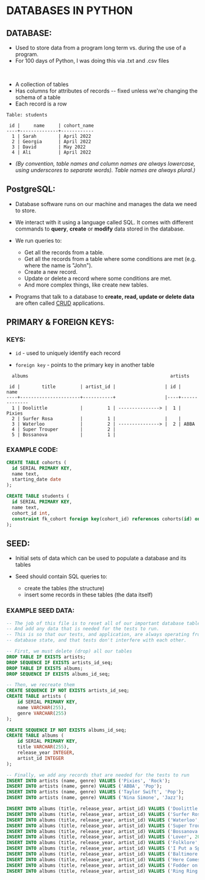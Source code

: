# DATABASES IN PYTHON

## DATABASE:

* Used to store data from a program long term vs. during the 
use of a program. 
* For 100 days of Python, I was doing this via .txt and .csv files

<br>

* A collection of tables
* Has columns for attributes of records -- fixed unless we're changing the schema of a table
* Each record is a row



```
Table: students

 id |     name     | cohort_name
----+--------------+------------
  1 | Sarah        | April 2022
  2 | Georgia      | April 2022
  3 | David        | May 2022
  4 | Ali          | April 2022
```

* _(By convention, table names and column names are always lowercase, using underscores to separate words). Table names are always plural.)_


## PostgreSQL:

* Database software runs on our machine and manages the data we need to store.

* We interact with it using a language called SQL. It comes with different commands to **query**, **create** or **modify** data stored in the database.
* We run queries to:

  * Get all the records from a table.
  * Get all the records from a table where some conditions are met (e.g. where the name is "John").
  * Create a new record.
  * Update or delete a record where some conditions are met.
  * And more complex things, like create new tables.

* Programs that talk to a database to **create, read, update or delete data** are often called [CRUD](https://en.wikipedia.org/wiki/Create,_read,_update_and_delete) applications.


## PRIMARY & FOREIGN KEYS:

### KEYS:

* `id` - used to uniquely identify each record

* `foreign key` - points to the primary key in another table

```
  albums                                                    artists

 id |        title         | artist_id |                  | id |     name     
----+----------------------+-----------+                  |----+--------------
  1 | Doolittle            |         1 | ---------------> |  1 | Pixies
  2 | Surfer Rosa          |         1 |                  |    |
  3 | Waterloo             |         2 | ---------------> |  2 | ABBA
  4 | Super Trouper        |         2 |                  
  5 | Bossanova            |         1 |                                
  ```

### EXAMPLE CODE:

``` sql
CREATE TABLE cohorts (
  id SERIAL PRIMARY KEY,
  name text,
  starting_date date
);

CREATE TABLE students (
  id SERIAL PRIMARY KEY,
  name text,
  cohort_id int,
  constraint fk_cohort foreign key(cohort_id) references cohorts(id) on delete cascade
);
```

## SEED:

* Initial sets of data which can be used to populate a database and its tables

* Seed should contain SQL queries to:

  * create the tables (the structure)
  * insert some records in these tables (the data itself)

### EXAMPLE SEED DATA:

``` sql
-- The job of this file is to reset all of our important database tables.
-- And add any data that is needed for the tests to run.
-- This is so that our tests, and application, are always operating from a fresh
-- database state, and that tests don't interfere with each other.

-- First, we must delete (drop) all our tables
DROP TABLE IF EXISTS artists;
DROP SEQUENCE IF EXISTS artists_id_seq;
DROP TABLE IF EXISTS albums;
DROP SEQUENCE IF EXISTS albums_id_seq;

-- Then, we recreate them
CREATE SEQUENCE IF NOT EXISTS artists_id_seq;
CREATE TABLE artists (
    id SERIAL PRIMARY KEY,
    name VARCHAR(255),
    genre VARCHAR(255)
);

CREATE SEQUENCE IF NOT EXISTS albums_id_seq;
CREATE TABLE albums (
    id SERIAL PRIMARY KEY,
    title VARCHAR(255),
    release_year INTEGER,
    artist_id INTEGER
);

-- Finally, we add any records that are needed for the tests to run
INSERT INTO artists (name, genre) VALUES ('Pixies', 'Rock');
INSERT INTO artists (name, genre) VALUES ('ABBA', 'Pop');
INSERT INTO artists (name, genre) VALUES ('Taylor Swift', 'Pop');
INSERT INTO artists (name, genre) VALUES ('Nina Simone', 'Jazz');

INSERT INTO albums (title, release_year, artist_id) VALUES ('Doolittle', 1989, 1);
INSERT INTO albums (title, release_year, artist_id) VALUES ('Surfer Rosa', 1988, 1);
INSERT INTO albums (title, release_year, artist_id) VALUES ('Waterloo', 1974, 2);
INSERT INTO albums (title, release_year, artist_id) VALUES ('Super Trouper', 1980, 2);
INSERT INTO albums (title, release_year, artist_id) VALUES ('Bossanova', 1990, 1);
INSERT INTO albums (title, release_year, artist_id) VALUES ('Lover', 2019, 3);
INSERT INTO albums (title, release_year, artist_id) VALUES ('Folklore', 2020, 3);
INSERT INTO albums (title, release_year, artist_id) VALUES ('I Put a Spell on You', 1965, 4);
INSERT INTO albums (title, release_year, artist_id) VALUES ('Baltimore', 1978, 4);
INSERT INTO albums (title, release_year, artist_id) VALUES ('Here Comes the Sun', 1971, 4);
INSERT INTO albums (title, release_year, artist_id) VALUES ('Fodder on My Wings', 1982, 4);
INSERT INTO albums (title, release_year, artist_id) VALUES ('Ring Ring', 1973, 2);
```

